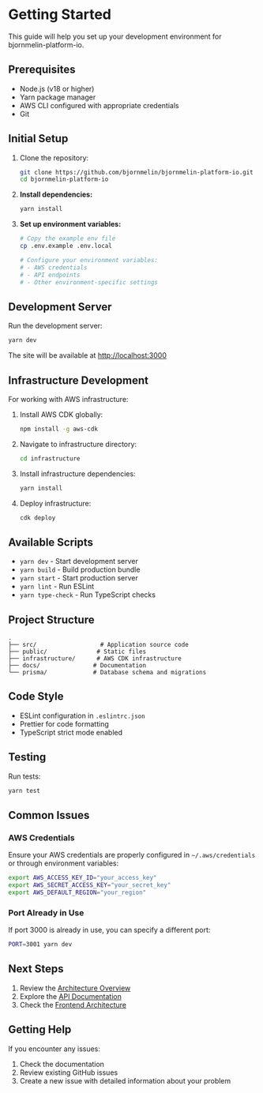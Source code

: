 # Getting Started

This guide will help you set up your development environment for bjornmelin-platform-io.

## Prerequisites

- Node.js (v18 or higher)
- Yarn package manager
- AWS CLI configured with appropriate credentials
- Git

## Initial Setup

1. Clone the repository:

    ```bash
    git clone https://github.com/bjornmelin/bjornmelin-platform-io.git
    cd bjornmelin-platform-io
    ```

2. **Install dependencies:**

    ```bash
    yarn install
    ```

3. **Set up environment variables:**

    ```bash
    # Copy the example env file
    cp .env.example .env.local

    # Configure your environment variables:
    # - AWS credentials
    # - API endpoints
    # - Other environment-specific settings
    ```

## Development Server

Run the development server:

```bash
yarn dev
```

The site will be available at [http://localhost:3000](http://localhost:3000)

## Infrastructure Development

For working with AWS infrastructure:

1. Install AWS CDK globally:

    ```bash
    npm install -g aws-cdk
    ```

2. Navigate to infrastructure directory:

    ```bash
    cd infrastructure
    ```

3. Install infrastructure dependencies:

    ```bash
    yarn install
    ```

4. Deploy infrastructure:

    ```bash
    cdk deploy
    ```

## Available Scripts

- `yarn dev` - Start development server
- `yarn build` - Build production bundle
- `yarn start` - Start production server
- `yarn lint` - Run ESLint
- `yarn type-check` - Run TypeScript checks

## Project Structure

```text
.
├── src/                  # Application source code
├── public/              # Static files
├── infrastructure/      # AWS CDK infrastructure
├── docs/               # Documentation
└── prisma/             # Database schema and migrations
```

## Code Style

- ESLint configuration in `.eslintrc.json`
- Prettier for code formatting
- TypeScript strict mode enabled

## Testing

Run tests:

```bash
yarn test
```

## Common Issues

### AWS Credentials

Ensure your AWS credentials are properly configured in `~/.aws/credentials`
or through environment variables:

```bash
export AWS_ACCESS_KEY_ID="your_access_key"
export AWS_SECRET_ACCESS_KEY="your_secret_key"
export AWS_DEFAULT_REGION="your_region"
```

### Port Already in Use

If port 3000 is already in use, you can specify a different port:

```bash
PORT=3001 yarn dev
```

## Next Steps

1. Review the [Architecture Overview](../architecture/README.md)
2. Explore the [API Documentation](../api/README.md)
3. Check the [Frontend Architecture](../architecture/frontend.md)

## Getting Help

If you encounter any issues:

1. Check the documentation
2. Review existing GitHub issues
3. Create a new issue with detailed information about your problem
